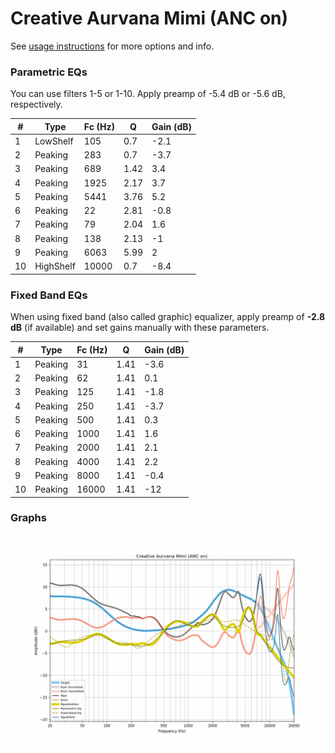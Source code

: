 # Creative Aurvana Mimi (ANC on)
See [usage instructions](https://github.com/jaakkopasanen/AutoEq#usage) for more options and info.

### Parametric EQs
You can use filters 1-5 or 1-10. Apply preamp of -5.4 dB or -5.6 dB, respectively.

|   # | Type      |   Fc (Hz) |    Q |   Gain (dB) |
|-----|-----------|-----------|------|-------------|
|   1 | LowShelf  |       105 | 0.7  |        -2.1 |
|   2 | Peaking   |       283 | 0.7  |        -3.7 |
|   3 | Peaking   |       689 | 1.42 |         3.4 |
|   4 | Peaking   |      1925 | 2.17 |         3.7 |
|   5 | Peaking   |      5441 | 3.76 |         5.2 |
|   6 | Peaking   |        22 | 2.81 |        -0.8 |
|   7 | Peaking   |        79 | 2.04 |         1.6 |
|   8 | Peaking   |       138 | 2.13 |        -1   |
|   9 | Peaking   |      6063 | 5.99 |         2   |
|  10 | HighShelf |     10000 | 0.7  |        -8.4 |

### Fixed Band EQs
When using fixed band (also called graphic) equalizer, apply preamp of **-2.8 dB** (if available) and set gains manually with these parameters.

|   # | Type    |   Fc (Hz) |    Q |   Gain (dB) |
|-----|---------|-----------|------|-------------|
|   1 | Peaking |        31 | 1.41 |        -3.6 |
|   2 | Peaking |        62 | 1.41 |         0.1 |
|   3 | Peaking |       125 | 1.41 |        -1.8 |
|   4 | Peaking |       250 | 1.41 |        -3.7 |
|   5 | Peaking |       500 | 1.41 |         0.3 |
|   6 | Peaking |      1000 | 1.41 |         1.6 |
|   7 | Peaking |      2000 | 1.41 |         2.1 |
|   8 | Peaking |      4000 | 1.41 |         2.2 |
|   9 | Peaking |      8000 | 1.41 |        -0.4 |
|  10 | Peaking |     16000 | 1.41 |       -12   |

### Graphs
![](./Creative%20Aurvana%20Mimi%20(ANC%20on).png)
